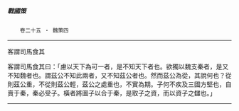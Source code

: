 

##### 戰國策
　　`卷二十五 ‧ 魏策四`

* * *

客謂司馬食其

客謂司馬食其曰：「慮以天下為可一者，是不知天下者也。欲獨以魏支秦者，是又不知魏者也。謂茲公不知此兩者，又不知茲公者也。然而茲公為從，其說何也？從則茲公重，不從則茲公輕，茲公之處重也，不實為期。子何不疾及三國方堅也，自賣于秦，秦必受子。橫者將圖子以合于秦，是取子之資，而以資子之讎也。」

* * *

